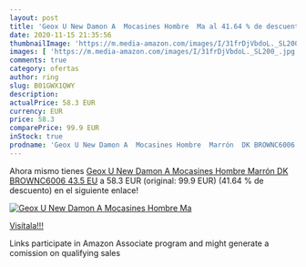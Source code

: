 ```yaml
---
layout: post
title: 'Geox U New Damon A  Mocasines Hombre  Ma al 41.64 % de descuento'
date: 2020-11-15 21:35:56
thumbnailImage: 'https://m.media-amazon.com/images/I/31frDjVbdoL._SL200_.jpg'
images: [ 'https://m.media-amazon.com/images/I/31frDjVbdoL._SL200_.jpg' ]
comments: true
category: ofertas
author: ring
slug: B01GWX1QWY
description:
actualPrice: 58.3 EUR
currency: EUR
price: 58.3
comparePrice: 99.9 EUR
inStock: true
prodname: 'Geox U New Damon A  Mocasines Hombre  Marrón  DK BROWNC6006   43.5 EU'
---
```


Ahora mismo tienes [Geox U New Damon A  Mocasines Hombre  Marrón  DK BROWNC6006   43.5 EU](https://www.amazon.es/dp/B01GWX1QWY/?tag=tolees-21) a 58.3 EUR (original: 99.9 EUR) (41.64 %  de descuento) en el siguiente enlace!

[![Geox U New Damon A  Mocasines Hombre  Ma](https://m.media-amazon.com/images/I/31frDjVbdoL._SL200_.jpg)](https://www.amazon.es/dp/B01GWX1QWY/?tag=tolees-21)

[Visítala!!!](https://www.amazon.es/dp/B01GWX1QWY/?tag=tolees-21)

Links participate in Amazon Associate program and might generate a comission on qualifying sales
